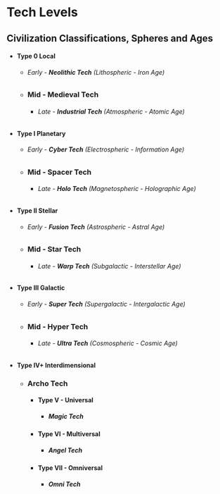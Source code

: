 # Tech Levels

## Civilization Classifications, Spheres and Ages 

* #### Type 0 Local

  * ###### *Early \- **Neolithic Tech** (Lithospheric \- Iron Age)*

  * ### Mid \- **Medieval Tech**

    * ###### *Late \- **Industrial Tech** (Atmospheric \- Atomic Age)*

* #### Type I Planetary

  * ###### *Early \- **Cyber Tech** (Electrospheric \- Information Age)*

  * ### Mid \- **Spacer Tech**

    * ###### *Late \- **Holo Tech** (Magnetospheric \- Holographic Age)*

* #### Type II Stellar

  * ###### *Early \- **Fusion Tech** (Astrospheric \- Astral Age)*

  * ### Mid \- **Star Tech**

    * ###### *Late \- **Warp Tech** (Subgalactic \- Interstellar Age)*

* #### Type III Galactic

  * ###### *Early \- **Super Tech** (Supergalactic \- Intergalactic Age)*

  * ### Mid \- **Hyper Tech**

    * ###### *Late \- **Ultra Tech** (Cosmospheric \- Cosmic Age)*

* #### Type IV+ Interdimensional

  * ### **Archo Tech**

    * #### Type V \- Universal

      * ##### **Magic Tech**

    * #### Type VI \- Multiversal

      * ##### **Angel Tech**

    * #### Type VII \- Omniversal

      * ##### **Omni Tech**